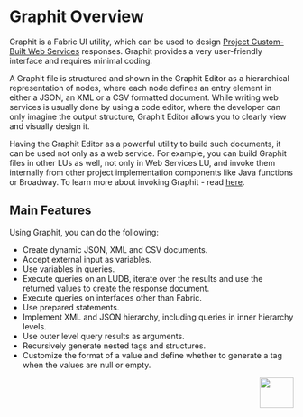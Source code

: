 # Graphit Overview

Graphit is a Fabric UI utility, which can be used to design [Project Custom-Built Web Services](/articles/15_web_services_and_graphit/05_custom_ws.md) responses. Graphit provides a very user-friendly interface and requires minimal coding. 

A Graphit file is structured and shown in the Graphit Editor as a hierarchical representation of nodes, where each node defines an entry element in either a JSON, an XML or a CSV formatted document. While writing web services is usually done by using a code editor, where the developer can only imagine the output structure, Graphit Editor allows you to clearly view and visually design it.	

Having the Graphit Editor as a powerful utility to build such documents, it can be used not only as a web service. For example, you can build Graphit files in other LUs as well, not only in Web Services LU, and invoke them internally from other project implementation components like Java functions or Broadway. To learn more about invoking Graphit  - read [here](05_invoking_graphit_files.md).



## Main Features
Using Graphit, you can do the following:
- Create dynamic JSON, XML and CSV documents. 
- Accept external input as variables. 
- Use variables in queries.
- Execute queries on an LUDB, iterate over the results and use the returned values to create the response document.
- Execute queries on interfaces other than Fabric.
- Use prepared statements.
- Implement XML and JSON hierarchy, including queries in inner hierarchy levels. 
- Use outer level query results as arguments. 
- Recursively generate nested tags and structures.
- Customize the format of a value and define whether to generate a tag when the values are null or empty.





[<img align="right" width="60" height="54" src="/articles/images/Next.png">](/articles/15_web_services_and_graphit/17_Graphit/02_graphit_basic_editing.md)

